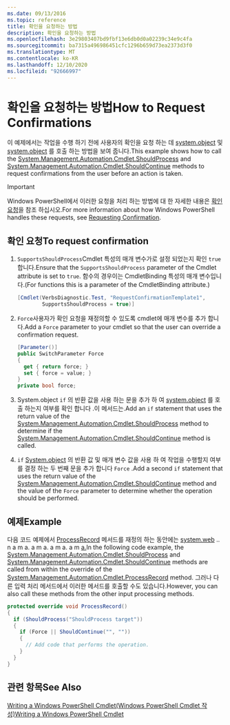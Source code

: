 ```yaml
---
ms.date: 09/13/2016
ms.topic: reference
title: 확인을 요청하는 방법
description: 확인을 요청하는 방법
ms.openlocfilehash: 3e29803407bd9fbf13e6db0d0a02239c34e9c4fa
ms.sourcegitcommit: ba7315a496986451cfc1296b659d73ea2373d3f0
ms.translationtype: MT
ms.contentlocale: ko-KR
ms.lasthandoff: 12/10/2020
ms.locfileid: "92666997"
---
```

# <a name="how-to-request-confirmations"></a><span data-ttu-id="f373b-103">확인을 요청하는 방법</span><span class="sxs-lookup"><span data-stu-id="f373b-103">How to Request Confirmations</span></span>

<span data-ttu-id="f373b-104">이 예제에서는 작업을 수행 하기 전에 사용자의 확인을 요청 하는 데 [system.object](/dotnet/api/System.Management.Automation.Cmdlet.ShouldProcess) 및 [system.object](/dotnet/api/System.Management.Automation.Cmdlet.ShouldContinue) 를 호출 하는 방법을 보여 줍니다.</span><span class="sxs-lookup"><span data-stu-id="f373b-104">This example shows how to call the [System.Management.Automation.Cmdlet.ShouldProcess](/dotnet/api/System.Management.Automation.Cmdlet.ShouldProcess) and [System.Management.Automation.Cmdlet.ShouldContinue](/dotnet/api/System.Management.Automation.Cmdlet.ShouldContinue) methods to request confirmations from the user before an action is taken.</span></span>

> [!IMPORTANT]
> <span data-ttu-id="f373b-105">Windows PowerShell에서 이러한 요청을 처리 하는 방법에 대 한 자세한 내용은 [확인 요청](./requesting-confirmation-from-cmdlets.md)을 참조 하십시오.</span><span class="sxs-lookup"><span data-stu-id="f373b-105">For more information about how Windows PowerShell handles these requests, see [Requesting Confirmation](./requesting-confirmation-from-cmdlets.md).</span></span>

## <a name="to-request-confirmation"></a><span data-ttu-id="f373b-106">확인 요청</span><span class="sxs-lookup"><span data-stu-id="f373b-106">To request confirmation</span></span>

1. <span data-ttu-id="f373b-107">`SupportsShouldProcess`Cmdlet 특성의 매개 변수가로 설정 되었는지 확인 `true` 합니다.</span><span class="sxs-lookup"><span data-stu-id="f373b-107">Ensure that the `SupportsShouldProcess` parameter of the Cmdlet attribute is set to `true`.</span></span> <span data-ttu-id="f373b-108">함수의 경우이는 CmdletBinding 특성의 매개 변수입니다.</span><span class="sxs-lookup"><span data-stu-id="f373b-108">(For functions this is a parameter of the CmdletBinding attribute.)</span></span>

    ```csharp
    [Cmdlet(VerbsDiagnostic.Test, "RequestConfirmationTemplate1",
            SupportsShouldProcess = true)]
    ```

2. <span data-ttu-id="f373b-109">`Force`사용자가 확인 요청을 재정의할 수 있도록 cmdlet에 매개 변수를 추가 합니다.</span><span class="sxs-lookup"><span data-stu-id="f373b-109">Add a `Force` parameter to your cmdlet so that the user can override a confirmation request.</span></span>

    ```csharp
    [Parameter()]
    public SwitchParameter Force
    {
      get { return force; }
      set { force = value; }
    }
    private bool force;
    ```

3. <span data-ttu-id="f373b-110">System.object `if` 의 반환 값을 사용 하는 문을 추가 [](/dotnet/api/System.Management.Automation.Cmdlet.ShouldProcess) 하 여 [system.object](/dotnet/api/System.Management.Automation.Cmdlet.ShouldContinue) 를 호출 하는지 여부를 확인 합니다 .이 메서드는.</span><span class="sxs-lookup"><span data-stu-id="f373b-110">Add an `if` statement that uses the return value of the [System.Management.Automation.Cmdlet.ShouldProcess](/dotnet/api/System.Management.Automation.Cmdlet.ShouldProcess) method to determine if the [System.Management.Automation.Cmdlet.ShouldContinue](/dotnet/api/System.Management.Automation.Cmdlet.ShouldContinue) method is called.</span></span>

4. <span data-ttu-id="f373b-111">`if` [System.object](/dotnet/api/System.Management.Automation.Cmdlet.ShouldContinue) 의 반환 값 및 매개 변수 값을 사용 하 여 작업을 수행할지 여부를 결정 하는 두 번째 문을 추가 합니다 `Force` .</span><span class="sxs-lookup"><span data-stu-id="f373b-111">Add a second `if` statement that uses the return value of the [System.Management.Automation.Cmdlet.ShouldContinue](/dotnet/api/System.Management.Automation.Cmdlet.ShouldContinue) method and the value of the `Force` parameter to determine whether the operation should be performed.</span></span>

## <a name="example"></a><span data-ttu-id="f373b-112">예제</span><span class="sxs-lookup"><span data-stu-id="f373b-112">Example</span></span>

<span data-ttu-id="f373b-113">다음 코드 예제에서 [ProcessRecord](/dotnet/api/System.Management.Automation.Cmdlet.ProcessRecord) 메서드를 재정의 하는 동안에는 [system.web](/dotnet/api/System.Management.Automation.Cmdlet.ShouldProcess) .. n a m a. a m a. a m a. a m [a.](/dotnet/api/System.Management.Automation.Cmdlet.ShouldContinue)</span><span class="sxs-lookup"><span data-stu-id="f373b-113">In the following code example, the [System.Management.Automation.Cmdlet.ShouldProcess](/dotnet/api/System.Management.Automation.Cmdlet.ShouldProcess) and [System.Management.Automation.Cmdlet.ShouldContinue](/dotnet/api/System.Management.Automation.Cmdlet.ShouldContinue) methods are called from within the override of the [System.Management.Automation.Cmdlet.ProcessRecord](/dotnet/api/System.Management.Automation.Cmdlet.ProcessRecord) method.</span></span> <span data-ttu-id="f373b-114">그러나 다른 입력 처리 메서드에서 이러한 메서드를 호출할 수도 있습니다.</span><span class="sxs-lookup"><span data-stu-id="f373b-114">However, you can also call these methods from the other input processing methods.</span></span>

```csharp
protected override void ProcessRecord()
{
  if (ShouldProcess("ShouldProcess target"))
  {
    if (Force || ShouldContinue("", ""))
    {
      // Add code that performs the operation.
    }
  }
}
```

## <a name="see-also"></a><span data-ttu-id="f373b-115">관련 항목</span><span class="sxs-lookup"><span data-stu-id="f373b-115">See Also</span></span>

[<span data-ttu-id="f373b-116">Writing a Windows PowerShell Cmdlet(Windows PowerShell Cmdlet 작성)</span><span class="sxs-lookup"><span data-stu-id="f373b-116">Writing a Windows PowerShell Cmdlet</span></span>](./writing-a-windows-powershell-cmdlet.md)
